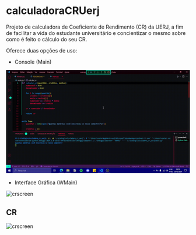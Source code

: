 
# calculadoraCRUerj

Projeto de calculadora de Coeficiente de Rendimento (CR) da UERJ, a fim de facilitar a vida do estudante universitário e concientizar o mesmo sobre como é feito o cálculo do seu CR.

Oferece duas opções de uso:

- Console (Main)
<img src="console.gif" alt="crscreen">

- Interface Gráfica (WMain)
<img src="interface_grafica.gif" alt="crscreen">

## CR

<img src="crscreen.jpg" alt="crscreen">
